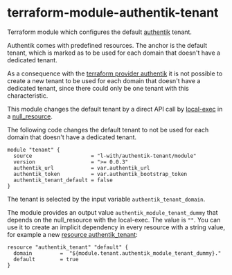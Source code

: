 # terraform-module-authentik-tenant

Terraform module which configures the default [authentik](https://goauthentik.io/docs/tenants) tenant.

Authentik comes with predefined resources. 
The anchor is the default tenant, which is marked as 
to be used for each domain that doesn't have a dedicated tenant.

As a consequence with the 
[terraform provider authentik](https://registry.terraform.io/providers/goauthentik/authentik) 
it is not possible to create a new tenant
to be used for each domain that doesn't have a dedicated tenant,
since there could only be one tenant with this characteristic.

This module changes the default tenant by a direct API call by 
[local-exec](https://www.terraform.io/language/resources/provisioners/local-exec) 
in a [null_resource](https://registry.terraform.io/providers/hashicorp/null).

The following code changes the default tenant to 
not be used for each domain that doesn't have a dedicated tenant.

```
module "tenant" {
  source                   = "l-with/authentik-tenant/module"
  version                  = ">= 0.0.3"
  authentik_url            = var.authentik_url
  authentik_token          = var.authentik_bootstrap_token
  authentik_tenant_default = false
}
 ```

The tenant is selected by the input variable `authentik_tenant_domain`.

The module provides an output value `authentik_module_tenant_dummy` 
that depends on the null_resource with the local-exec.
The value is `""`.
You can use it to create an implicit dependency in every resource with a string value, 
for example a new 
[resource authentik_tenant](https://registry.terraform.io/providers/goauthentik/authentik/latest/docs/resources/tenant):

```
resource "authentik_tenant" "default" {
  domain         =  "${module.tenant.authentik_module_tenant_dummy}."
  default        = true
}
```